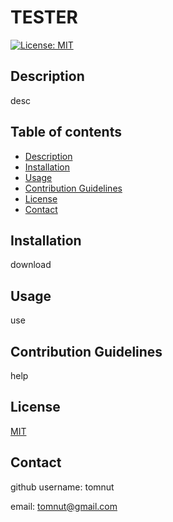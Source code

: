 # TESTER
  [![License: MIT](https://img.shields.io/badge/License-MIT-yellow.svg)](https://opensource.org/licenses/MIT)
  
  ## Description
  
  desc
  
  ## Table of contents
  - [Description](##-Description)
  - [Installation](##-Installation)
  - [Usage](##-Usage)
  - [Contribution Guidelines](##-Contribution-Guidelines)
  - [License](##-License)
  - [Contact](##-Contact)
  
  ## Installation
  
  download
  
  ## Usage
  
  use
  
  ## Contribution Guidelines
  
  help
  
  ## License
  
  [MIT](https://opensource.org/licenses/MIT)
  
  ## Contact
  
  github username: tomnut 

  email: tomnut@gmail.com
  